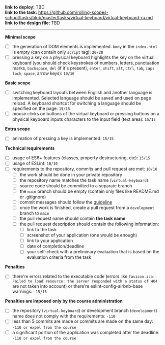 **link to deploy:** TBD     
**link to the task:** https://github.com/rolling-scopes-school/tasks/blob/master/tasks/virtual-keyboard/virtual-keyboard-ru.md     
**link to the design file:** TBD     

---

**Minimal scope**
- [ ] the generation of DOM elements is implemented. `body` in the `index.html` is empty (can contain only `script` tag): `20/20`
- [ ] pressing a key on a physical keyboard highlights the key on the virtual keyboard (you should check keystrokes of numbers, letters, punctuation marks, `backspace`, `del` (if it's present), `enter`, `shift`, `alt`, `ctrl`, `tab`, `caps lock`, `space`, arrow keys): `10/10`

**Basic scope**
- [ ] switching keyboard layouts between English and another language is implemented. Selected language should be saved and used on page reload. A keyboard shortcut for switching a language should be specified on the page: `15/15`
- [ ] mouse clicks on buttons of the virtual keyboard or pressing buttons on a physical keyboard inputs characters to the input field (text area): `15/15`

**Extra scope**
- [ ] animation of pressing a key is implemented: `15/15`

**Technical requirements**
- [ ] usage of ES6+ features (classes, property destructuring, etc): `15/15`
- [ ] usage of ESLint: `10/10`
- [ ] requirements to the repository, commits and pull request are met: `10/10`
  - [ ] the work should be done in your private repository
  - [ ] the repository name matches the task name (`virtual-keyboard`)
  - [ ] source code should be committed to a separate branch
  - [ ] the `main` branch should be empty (contain only files like README.md or .gitignore)
  - [ ] commit messages should follow the [guideline](https://www.conventionalcommits.org/en)
  - [ ] once the work is finished, create a pull request from a `development` branch to `main`
  - [ ] the pull request name should contain **the task name**
  - [ ] the pull request description should contain the following information:
    - [ ] link to the task
    - [ ] screenshot of your application (one would be enough)
    - [ ] link to your application
    - [ ] date of completion/deadline
    - [ ] your self-check with a preliminary evaluation that is based on the evaluation criteria from the task

**Penalties**
- [ ] there're errors related to the executable code (errors like `favicon.ico: Failed to load resource: the server responded with a status of 404` are not taken into account) or there're eslint-config-airbnb-base warnings: `-15/15`

**Penalties are imposed only by the course administration**
- [ ] the repository (`virtual-keyboard`) or development branch (`development`) name does not comply with the requirements: `-110`
- [ ] less than 5 commits are made or commits are made on the same day: `-110 or expel from the course`
- [ ] a significant portion of the application was completed after the deadline: `-110 or expel from the course`
